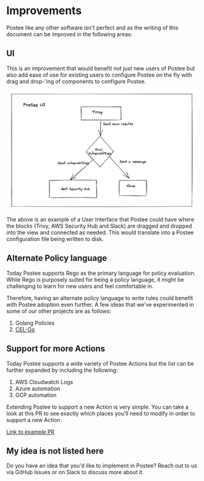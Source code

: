 # Improvements

Postee like any other software isn't perfect and as the writing of this document can be improved in the following areas:

## UI

This is an improvement that would benefit not just new users of Postee but also add ease of use for existing users to configure Postee on the fly with drag and drop-'ing of components to configure Postee.

![img.png](img/postee-ui-drag-and-drop.png)

The above is an example of a User Interface that Postee could have where the blocks (Trivy, AWS Security Hub and Slack) are dragged and dropped into the view and connected as needed. This would translate into a Postee configuration file being written to disk.


## Alternate Policy language

Today Postee supports Rego as the primary language for policy evaluation. While Rego is purposely suited for being a policy language, it might be challenging to learn for new users and feel comfortable in. 

Therefore, having an alternate policy language to write rules could benefit with Postee adoption even further. A few ideas that we've experimented in some of our other projects are as follows:

1. Golang Policies
2. [CEL-Go](https://github.com/google/cel-go)

## Support for more Actions

Today Postee supports a wide variety of Postee Actions but the list can be further expanded by including the following:

1. AWS Cloudwatch Logs
2. Azure automation
3. GCP automation

Extending Postee to support a new Action is very simple. You can take a look at this PR to see exactly which places you'll need to modify in order to support a new Action. 

[Link to example PR](https://github.com/khulnasoft/postee/pull/468)


## My idea is not listed here
Do you have an idea that you'd like to implement in Postee? Reach out to us via GitHub Issues or on Slack to discuss more about it.
